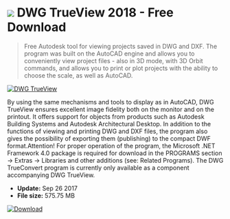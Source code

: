 # ![](https://cdn.softexe.net/static/icon/1/dwg-trueview-10806.png) DWG TrueView 2018 - Free Download

> Free Autodesk tool for viewing projects saved in DWG and DXF. The program was built on the AutoCAD engine and allows you to conveniently view project files - also in 3D mode, with 3D Orbit commands, and allows you to print or plot projects with the ability to choose the scale, as well as AutoCAD.

[![DWG TrueView](https:https://tse4.mm.bing.net/th?id=OIP.HgzFeipf-CBQSBiSLyzE1QHaEr&pid=Api)](https://softexe.net/win/multimedia/image-viewer/dwg-trueview:pRhRf.html)

By using the same mechanisms and tools to display as in AutoCAD, DWG TrueView ensures excellent image fidelity both on the monitor and on the printout. It offers support for objects from products such as Autodesk Building Systems and Autodesk Architectural Desktop. In addition to the functions of viewing and printing DWG and DXF files, the program also gives the possibility of exporting them (publishing) to the compact DWF format.Attention!
 For proper operation of the program, the Microsoft .NET Framework 4.0 package is required for download in the PROGRAMS section -&gt; Extras -&gt; Libraries and other additions (see: Related Programs).
 The DWG TrueConvert program is currently only available as a component accompanying DWG TrueView.


- **Update:** Sep 26 2017
- **File size:** 575.75 MB

[![Download](https://cdn.softexe.net/static/img/download.png)](https://softexe.net/win/multimedia/image-viewer/dwg-trueview:pRhRf.html)

